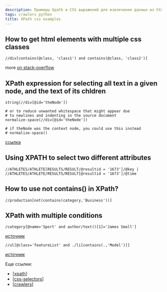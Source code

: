 ```yaml
---
description: Примеры Xpath и CSS выражений для извлечения данных из html
tags: crawlers python
title: XPath css examples
---
```

## How to get html elements with multiple css classes

```shell
//div[contains(@class, 'class1') and contains(@class, 'class2')]
```

more [on stack-overflow](https://stackoverflow.com/questions/3881044/how-to-get-html-elements-with-multiple-css-classes)

## XPath expression for selecting all text in a given node, and the text of its chldren

```shell
string(//div[@id='theNode'])

# or to reduce unwanted whitespace that might appear due
# to newlines and indenting in the source document
normalize-space(//div[@id='theNode'])

# if theNode was the context node, you could use this instead
# normalize-space()
```

[ссылка](https://stackoverflow.com/a/10424209/15966204)

## Using XPATH to select two different attributes

```shell
//ATHLETES/ATHLETE[RESULTS/RESULT/@resultid = '1673']/@key |
//ATHLETES/ATHLETE/RESULTS/RESULT[@resultid = '1673']/@time
```

## How to use not contains() in XPath?

```shell
//production[not(contains(category,'Business'))]
```

## XPath with multiple conditions

```shell
/category[@name='Sport' and author/text()[1]='James Small']
```

[источник](https://stackoverflow.com/questions/10247978/xpath-with-multiple-conditions)

```shell
//ul[@class='featureList' and ./li[contains(.,'Model')]]
```

[источник](https://stackoverflow.com/questions/1064968/how-to-use-xpath-contains-here)

Еще ссылки:

- [[xpath]]
- [[css-selectors]]
- [[crawlers]]

[//begin]: # "Autogenerated link references for markdown compatibility"
[xpath]: xpath "XPath в scrapy"
[css-selectors]: css-selectors "Css-selectors"
[crawlers]: ../lists/crawlers "Crawlers"
[//end]: # "Autogenerated link references"